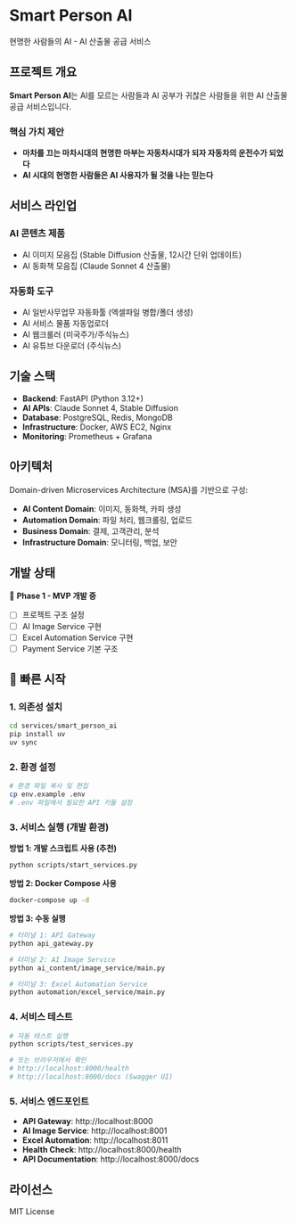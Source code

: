 # Smart Person AI

현명한 사람들의 AI - AI 산출물 공급 서비스

## 프로젝트 개요

**Smart Person AI**는 AI를 모르는 사람들과 AI 공부가 귀찮은 사람들을 위한 AI 산출물 공급 서비스입니다.

### 핵심 가치 제안
- **마차를 끄는 마차시대의 현명한 마부는 자동차시대가 되자 자동차의 운전수가 되었다**
- **AI 시대의 현명한 사람들은 AI 사용자가 될 것을 나는 믿는다**

## 서비스 라인업

### AI 콘텐츠 제품
- AI 이미지 모음집 (Stable Diffusion 산출물, 12시간 단위 업데이트)
- AI 동화책 모음집 (Claude Sonnet 4 산출물)

### 자동화 도구
- AI 일반사무업무 자동화툴 (엑셀파일 병합/폴더 생성)
- AI 서비스 물품 자동업로더
- AI 웹크롤러 (미국주가/주식뉴스)
- AI 유튜브 다운로더 (주식뉴스)

## 기술 스택

- **Backend**: FastAPI (Python 3.12+)
- **AI APIs**: Claude Sonnet 4, Stable Diffusion
- **Database**: PostgreSQL, Redis, MongoDB
- **Infrastructure**: Docker, AWS EC2, Nginx
- **Monitoring**: Prometheus + Grafana

## 아키텍처

Domain-driven Microservices Architecture (MSA)를 기반으로 구성:

- **AI Content Domain**: 이미지, 동화책, 카피 생성
- **Automation Domain**: 파일 처리, 웹크롤링, 업로드
- **Business Domain**: 결제, 고객관리, 분석
- **Infrastructure Domain**: 모니터링, 백업, 보안

## 개발 상태

🚀 **Phase 1 - MVP 개발 중**
- [ ] 프로젝트 구조 설정
- [ ] AI Image Service 구현
- [ ] Excel Automation Service 구현
- [ ] Payment Service 기본 구조

## 🚀 빠른 시작

### 1. 의존성 설치
```bash
cd services/smart_person_ai
pip install uv
uv sync
```

### 2. 환경 설정
```bash
# 환경 파일 복사 및 편집
cp env.example .env
# .env 파일에서 필요한 API 키들 설정
```

### 3. 서비스 실행 (개발 환경)

**방법 1: 개발 스크립트 사용 (추천)**
```bash
python scripts/start_services.py
```

**방법 2: Docker Compose 사용**
```bash
docker-compose up -d
```

**방법 3: 수동 실행**
```bash
# 터미널 1: API Gateway
python api_gateway.py

# 터미널 2: AI Image Service  
python ai_content/image_service/main.py

# 터미널 3: Excel Automation Service
python automation/excel_service/main.py
```

### 4. 서비스 테스트
```bash
# 자동 테스트 실행
python scripts/test_services.py

# 또는 브라우저에서 확인
# http://localhost:8000/health
# http://localhost:8000/docs (Swagger UI)
```

### 5. 서비스 엔드포인트
- **API Gateway**: http://localhost:8000
- **AI Image Service**: http://localhost:8001  
- **Excel Automation**: http://localhost:8011
- **Health Check**: http://localhost:8000/health
- **API Documentation**: http://localhost:8000/docs

## 라이선스

MIT License